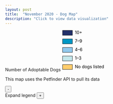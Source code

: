 ```yaml
---
layout: post
title:  "November 2020 - Dog Map"
description: "Click to view data visualization"
---
```

<main id="map" class="map"></main>
<aside class="legend__wrapper legend__wrapper--datacommon">
  <div class="legend" style="max-height: 309px;">
    <span class="legend__title legend__title--datacommon">Number of Adoptable Dogs</span>
    <svg height="136" width="160">
      <rect x="2" y="2" width="32" height="16" fill="#233069" stroke="black" stroke-width="1px" />
      <text x="42" y="14" class="legend__entry legend__entry--datacommon">10+</text>
      <rect x="2" y="30" width="32" height="16" fill="#0097C4" stroke="black" stroke-width="1px"  />
      <text x="42" y="42" class="legend__entry legend__entry--datacommon">7–⁠9</text>
      <rect x="2" y="58" width="32" height="16" fill="#92C9ED" stroke="black" stroke-width="1px"  />
      <text x="42" y="70" class="legend__entry legend__entry--datacommon">4–⁠6</text>
      <rect x="2" y="86" width="32" height="16" fill="#C4E7EB" stroke="black" stroke-width="1px"  />
      <text x="42" y="98" class="legend__entry legend__entry--datacommon">1–⁠3</text>
      <rect x="2" y="114" width="32" height="16" fill="#fecd6d" stroke="black" stroke-width="1px"  />
      <text x="42" y="126" class="legend__entry legend__entry--datacommon">No dogs listed</text>
    </svg>
    <p class="legend__disclaimer legend__disclaimer--datacommon">This map uses the Petfinder API to pull its data</p>
  </div>
  <button type="button" class="button__collapsible button__collapsible--minus">-</button>
  <div>
    <label for="button__collapsible--plus" class="maximize-instructions legend__entry legend__entry--datacommon">Expand legend</label>
    <button type="button" class="button__collapsible button__collapsible--plus">+</button>
  </div>
</aside>

<script src="{{'assets/javascripts/dog-map.js' | absolute_url }}" type="module"></script>